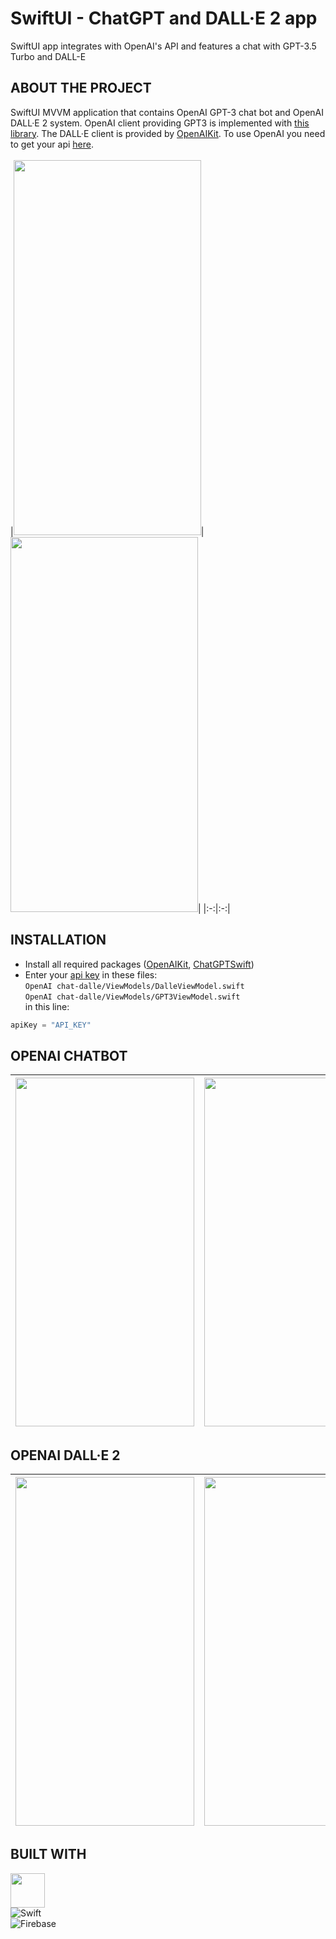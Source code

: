 # SwiftUI - ChatGPT and DALL·E 2 app
SwiftUI app integrates with OpenAI's API and features a chat with GPT-3.5 Turbo and DALL-E


## ABOUT THE PROJECT
SwiftUI MVVM application that contains OpenAI GPT-3 chat bot and OpenAI DALL·E 2 system. OpenAI client providing GPT3 is implemented with [this library](https://github.com/alfianlosari/ChatGPTSwift). 
The DALL·E client is provided by [OpenAIKit](https://github.com/MarcoDotIO/OpenAIKit). To use OpenAI you need to get your api [here](https://openai.com/api/).  <br /> <br />
|<img src = "https://user-images.githubusercontent.com/49866616/229373384-c84099f2-0b7b-4b83-b25e-5e6689529951.gif" width="300" height="600" />|<img src = "https://user-images.githubusercontent.com/49866616/221298939-329f463f-0383-41ad-aea2-c3a4c536b181.gif" width="300" height="600" />|
|:-:|:-:|

## INSTALLATION
* Install all required packages ([OpenAIKit](https://github.com/MarcoDotIO/OpenAIKit), [ChatGPTSwift](https://github.com/alfianlosari/ChatGPTSwift)) <br />
* Enter your [api key](https://openai.com/api/) in these files: <br />
`OpenAI chat-dalle/ViewModels/DalleViewModel.swift` <br />
`OpenAI chat-dalle/ViewModels/GPT3ViewModel.swift` <br />
in this line:
```swift
apiKey = "API_KEY"
```
## OPENAI CHATBOT
|<img src = "https://user-images.githubusercontent.com/49866616/220471468-b9a92f20-027d-4258-87fc-c300425d3d17.png"  width="286" height="558" />|<img src = "https://user-images.githubusercontent.com/49866616/220471564-14265138-4158-4d69-a817-4743ac62279a.png"  width="286" height="558" />|
|:-:|:-:|

## OPENAI DALL·E 2 <br />
|<img src = "https://user-images.githubusercontent.com/49866616/220471779-1c752dc6-2d30-4c5f-a9b5-8f06f3fb3379.png"  width="286" height="558" />|<img src = "https://user-images.githubusercontent.com/49866616/220471898-a4b5652b-3d17-4de2-a0c9-071d556c8d02.png"  width="286" height="558" />|
|:-:|:-:|

## BUILT WITH
<img src = "https://user-images.githubusercontent.com/49866616/213214287-6849916c-ddb3-48ad-bdde-2013f3315b93.png" width="55" height="55" /> <br />
![Swift](https://img.shields.io/badge/swift-F54A2A?style=for-the-badge&logo=swift&logoColor=white) <br />
![Firebase](https://img.shields.io/badge/Firebase-039BE5?style=for-the-badge&logo=Firebase&logoColor=white) <br />

